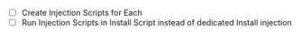  - [ ] Create Injection Scripts for Each
 - [ ] Run Injection Scripts in Install Script instead of dedicated Install injection
